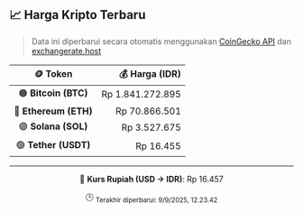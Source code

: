 

<!-- HARGA_KRIPTO -->
## 📈 Harga Kripto Terbaru

> Data ini diperbarui secara otomatis menggunakan [CoinGecko API](https://www.coingecko.com/) dan [exchangerate.host](https://exchangerate.host/)

<div align="center">

| 🪙 Token | 💰 Harga (IDR) |
|:------:|---------------:|
| 🟠 **Bitcoin (BTC)**   | Rp 1.841.272.895 |
| 🔵 **Ethereum (ETH)**  | Rp 70.866.501 |
| 🟣 **Solana (SOL)**    | Rp 3.527.675 |
| 🟢 **Tether (USDT)**   | Rp 16.455 |

---

💱 **Kurs Rupiah (USD → IDR)**: Rp 16.457

🕒 <sub>Terakhir diperbarui: 9/9/2025, 12.23.42</sub>

</div>
<!-- /HARGA_KRIPTO -->